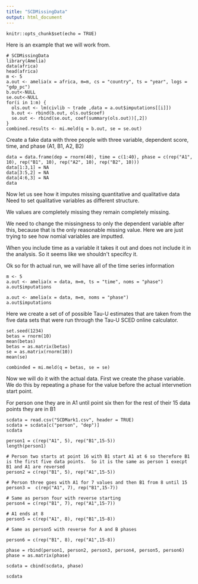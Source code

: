 ```yaml
---
title: "SCDMissingData"
output: html_document
---
```


```{r setup, include=FALSE}
knitr::opts_chunk$set(echo = TRUE)
```
Here is an example that we will work from.
```{r}
# SCDMissingData
library(Amelia)
data(africa)
head(africa)
m <- 5
a.out <- amelia(x = africa, m=m, cs = "country", ts = "year", logs = "gdp_pc")
b.out<-NULL
se.out<-NULL
for(i in 1:m) {
  ols.out <- lm(civlib ~ trade ,data = a.out$imputations[[i]])
  b.out <- rbind(b.out, ols.out$coef)
  se.out <- rbind(se.out, coef(summary(ols.out))[,2])
}
combined.results <- mi.meld(q = b.out, se = se.out)
```
Create a fake data with three people with three variable, dependent score, time, and phase (A1, B1, A2, B2)
```{r}
data = data.frame(dep = rnorm(40), time = c(1:40), phase = c(rep("A1", 10), rep("B1", 10), rep("A2", 10), rep("B2", 10)))
data[1:3,1] = NA
data[3:5,2] = NA
data[4:6,3] = NA
data
```
Now let us see how it imputes missing quantitative and qualitative data
Need to set qualitative variables as different structure.

We values are completely missing they remain completely missing.  

We need to change the missingness to only the dependent variable after this, because that is the only reasonable missing value.  Here we are just trying to see how nomial variables are imputted.

When you include time as a variable it takes it out and does not include it in the analysis.  So it seems like we shouldn't specifcy it.

Ok so for th actual run, we will have all of the time series information 
```{r}
m <- 5
a.out <- amelia(x = data, m=m, ts = "time", noms = "phase")
a.out$imputations

a.out <- amelia(x = data, m=m, noms = "phase")
a.out$imputations

```
Here we create a set of of possible Tau-U estimates that are taken from the five data sets that were run through the Tau-U SCED online calculator.
```{r}
set.seed(1234)
betas = rnorm(10)
mean(betas)
betas = as.matrix(betas)
se = as.matrix(rnorm(10))
mean(se)

combinded = mi.meld(q = betas, se = se)
```

Now we will do it with the actual data.  First we create the phase variable.  We do this by repeating a phase for the value before the actual intervnetion start point.  

For person one they are in A1 until point six then for the rest of their 15 data points they are in B1
```{r}
scdata = read.csv("SCDMark1.csv", header = TRUE)
scdata = scdata[c("person", "dep")]
scdata

person1 = c(rep("A1", 5), rep("B1",15-5))
length(person1)

# Person two starts at point 16 with B1 start A1 at 6 so therefore B1 is the first five data points.  So it is the same as person 1 execpt B1 and A1 are reversed
person2 = c(rep("B1", 5), rep("A1",15-5))

# Person three goes with A1 for 7 values and then B1 from 8 until 15
person3 =  c(rep("A1", 7), rep("B1",15-7))

# Same as person four with reverse starting
person4 = c(rep("B1", 7), rep("A1",15-7))

# A1 ends at 8 
person5 = c(rep("A1", 8), rep("B1",15-8))

# Same as person5 with reverse for A and B phases

person6 = c(rep("B1", 8), rep("A1",15-8))

phase = rbind(person1, person2, person3, person4, person5, person6)
phase = as.matrix(phase)

scdata = cbind(scdata, phase)

scdata

```




